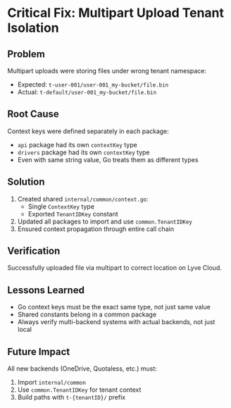 # Critical Fix: Multipart Upload Tenant Isolation

## Problem
Multipart uploads were storing files under wrong tenant namespace:
- Expected: `t-user-001/user-001_my-bucket/file.bin`
- Actual: `t-default/user-001_my-bucket/file.bin`

## Root Cause
Context keys were defined separately in each package:
- `api` package had its own `contextKey` type
- `drivers` package had its own `contextKey` type
- Even with same string value, Go treats them as different types

## Solution
1. Created shared `internal/common/context.go`:
   - Single `ContextKey` type
   - Exported `TenantIDKey` constant
2. Updated all packages to import and use `common.TenantIDKey`
3. Ensured context propagation through entire call chain

## Verification
Successfully uploaded file via multipart to correct location on Lyve Cloud.

## Lessons Learned
- Go context keys must be the exact same type, not just same value
- Shared constants belong in a common package
- Always verify multi-backend systems with actual backends, not just local

## Future Impact
All new backends (OneDrive, Quotaless, etc.) must:
1. Import `internal/common`
2. Use `common.TenantIDKey` for tenant context
3. Build paths with `t-{tenantID}/` prefix
